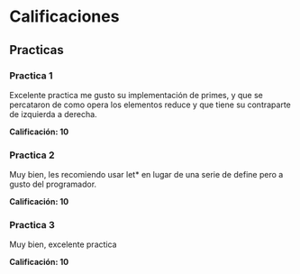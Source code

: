 # Calificaciones

## Practicas

### Practica 1

Excelente practica me gusto su implementación de primes, y
que se percataron de como opera los elementos reduce y que tiene su
contraparte de izquierda a derecha.

**Calificación: 10**


### Practica 2

Muy bien, les recomiendo usar let* en lugar de una serie
de define pero a gusto del programador.

**Calificación: 10**

### Practica 3

Muy bien, excelente practica

**Calificación: 10**